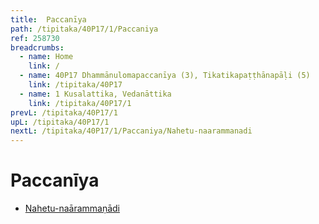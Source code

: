 ```yaml
---
title:  Paccanīya
path: /tipitaka/40P17/1/Paccaniya
ref: 258730
breadcrumbs:
  - name: Home
    link: /
  - name: 40P17 Dhammānulomapaccanīya (3), Tikatikapaṭṭhānapāḷi (5)
    link: /tipitaka/40P17
  - name: 1 Kusalattika, Vedanāttika
    link: /tipitaka/40P17/1
prevL: /tipitaka/40P17/1
upL: /tipitaka/40P17/1
nextL: /tipitaka/40P17/1/Paccaniya/Nahetu-naarammanadi
---
```


# Paccanīya

* [Nahetu-naārammaṇādi](/tipitaka/40P17/1/Paccaniya/Nahetu-naarammanadi)


